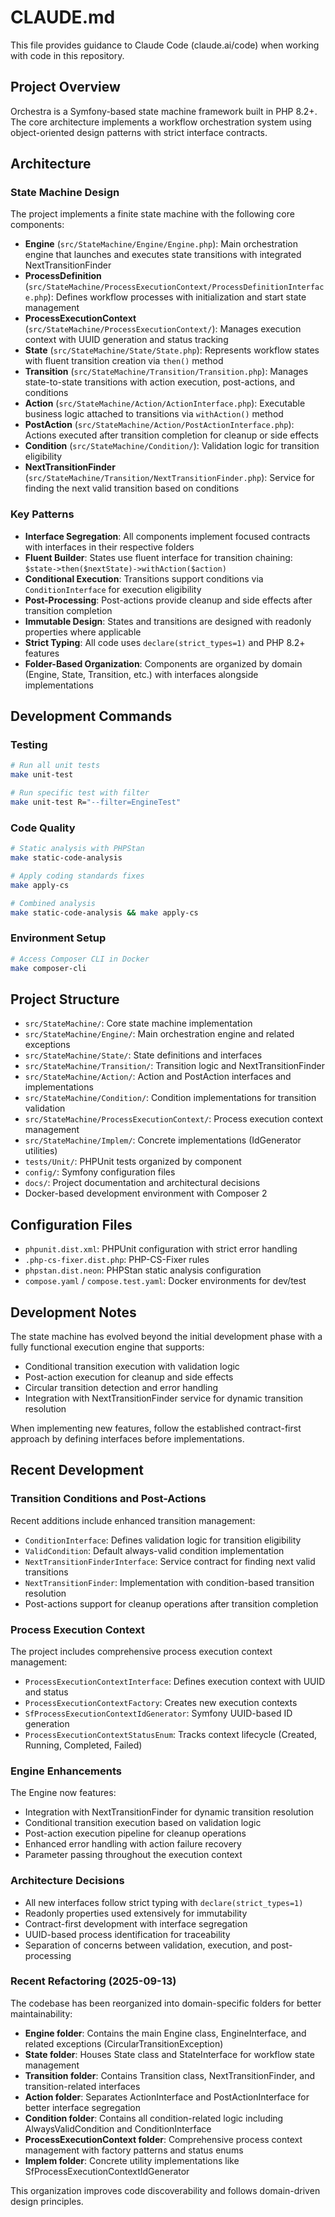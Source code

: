 # CLAUDE.md

This file provides guidance to Claude Code (claude.ai/code) when working with code in this repository.

## Project Overview

Orchestra is a Symfony-based state machine framework built in PHP 8.2+. The core architecture implements a workflow orchestration system using object-oriented design patterns with strict interface contracts.

## Architecture

### State Machine Design
The project implements a finite state machine with the following core components:

- **Engine** (`src/StateMachine/Engine/Engine.php`): Main orchestration engine that launches and executes state transitions with integrated NextTransitionFinder
- **ProcessDefinition** (`src/StateMachine/ProcessExecutionContext/ProcessDefinitionInterface.php`): Defines workflow processes with initialization and start state management
- **ProcessExecutionContext** (`src/StateMachine/ProcessExecutionContext/`): Manages execution context with UUID generation and status tracking
- **State** (`src/StateMachine/State/State.php`): Represents workflow states with fluent transition creation via `then()` method
- **Transition** (`src/StateMachine/Transition/Transition.php`): Manages state-to-state transitions with action execution, post-actions, and conditions
- **Action** (`src/StateMachine/Action/ActionInterface.php`): Executable business logic attached to transitions via `withAction()` method
- **PostAction** (`src/StateMachine/Action/PostActionInterface.php`): Actions executed after transition completion for cleanup or side effects
- **Condition** (`src/StateMachine/Condition/`): Validation logic for transition eligibility
- **NextTransitionFinder** (`src/StateMachine/Transition/NextTransitionFinder.php`): Service for finding the next valid transition based on conditions

### Key Patterns
- **Interface Segregation**: All components implement focused contracts with interfaces in their respective folders
- **Fluent Builder**: States use fluent interface for transition chaining: `$state->then($nextState)->withAction($action)`
- **Conditional Execution**: Transitions support conditions via `ConditionInterface` for execution eligibility
- **Post-Processing**: Post-actions provide cleanup and side effects after transition completion
- **Immutable Design**: States and transitions are designed with readonly properties where applicable
- **Strict Typing**: All code uses `declare(strict_types=1)` and PHP 8.2+ features
- **Folder-Based Organization**: Components are organized by domain (Engine, State, Transition, etc.) with interfaces alongside implementations

## Development Commands

### Testing
```bash
# Run all unit tests
make unit-test

# Run specific test with filter
make unit-test R="--filter=EngineTest"
```

### Code Quality
```bash
# Static analysis with PHPStan
make static-code-analysis

# Apply coding standards fixes
make apply-cs

# Combined analysis
make static-code-analysis && make apply-cs
```

### Environment Setup
```bash
# Access Composer CLI in Docker
make composer-cli
```

## Project Structure

- `src/StateMachine/`: Core state machine implementation
- `src/StateMachine/Engine/`: Main orchestration engine and related exceptions
- `src/StateMachine/State/`: State definitions and interfaces
- `src/StateMachine/Transition/`: Transition logic and NextTransitionFinder
- `src/StateMachine/Action/`: Action and PostAction interfaces and implementations
- `src/StateMachine/Condition/`: Condition implementations for transition validation
- `src/StateMachine/ProcessExecutionContext/`: Process execution context management
- `src/StateMachine/Implem/`: Concrete implementations (IdGenerator utilities)
- `tests/Unit/`: PHPUnit tests organized by component
- `config/`: Symfony configuration files
- `docs/`: Project documentation and architectural decisions
- Docker-based development environment with Composer 2

## Configuration Files

- `phpunit.dist.xml`: PHPUnit configuration with strict error handling
- `.php-cs-fixer.dist.php`: PHP-CS-Fixer rules
- `phpstan.dist.neon`: PHPStan static analysis configuration
- `compose.yaml` / `compose.test.yaml`: Docker environments for dev/test

## Development Notes

The state machine has evolved beyond the initial development phase with a fully functional execution engine that supports:
- Conditional transition execution with validation logic
- Post-action execution for cleanup and side effects
- Circular transition detection and error handling
- Integration with NextTransitionFinder service for dynamic transition resolution

When implementing new features, follow the established contract-first approach by defining interfaces before implementations.

## Recent Development

### Transition Conditions and Post-Actions
Recent additions include enhanced transition management:
- `ConditionInterface`: Defines validation logic for transition eligibility
- `ValidCondition`: Default always-valid condition implementation
- `NextTransitionFinderInterface`: Service contract for finding next valid transitions
- `NextTransitionFinder`: Implementation with condition-based transition resolution
- Post-actions support for cleanup operations after transition completion

### Process Execution Context
The project includes comprehensive process execution context management:
- `ProcessExecutionContextInterface`: Defines execution context with UUID and status
- `ProcessExecutionContextFactory`: Creates new execution contexts
- `SfProcessExecutionContextIdGenerator`: Symfony UUID-based ID generation
- `ProcessExecutionContextStatusEnum`: Tracks context lifecycle (Created, Running, Completed, Failed)

### Engine Enhancements
The Engine now features:
- Integration with NextTransitionFinder for dynamic transition resolution
- Conditional transition execution based on validation logic
- Post-action execution pipeline for cleanup operations
- Enhanced error handling with action failure recovery
- Parameter passing throughout the execution context

### Architecture Decisions
- All new interfaces follow strict typing with `declare(strict_types=1)`
- Readonly properties used extensively for immutability
- Contract-first development with interface segregation
- UUID-based process identification for traceability
- Separation of concerns between validation, execution, and post-processing

### Recent Refactoring (2025-09-13)
The codebase has been reorganized into domain-specific folders for better maintainability:
- **Engine folder**: Contains the main Engine class, EngineInterface, and related exceptions (CircularTransitionException)
- **State folder**: Houses State class and StateInterface for workflow state management
- **Transition folder**: Contains Transition class, NextTransitionFinder, and transition-related interfaces
- **Action folder**: Separates ActionInterface and PostActionInterface for better interface segregation
- **Condition folder**: Contains all condition-related logic including AlwaysValidCondition and ConditionInterface
- **ProcessExecutionContext folder**: Comprehensive process context management with factory patterns and status enums
- **Implem folder**: Concrete utility implementations like SfProcessExecutionContextIdGenerator

This organization improves code discoverability and follows domain-driven design principles.
